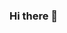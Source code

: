 ### Hi there 👋

<!--
**liunaijie/liunaijie** is a ✨ _special_ ✨ repository because its `README.md` (this file) appears on your GitHub profile.

Here are some ideas to get you started:

- 🔭 I’m currently working on ...
- 🌱 I’m currently learning ...
- 👯 I’m looking to collaborate on ...
- 🤔 I’m looking for help with ...
- 💬 Ask me about ...
- 📫 How to reach me: ...
- 😄 Pronouns: ...
- ⚡ Fun fact: ...

![Jared Tan's github stats](https://github-readme-stats.vercel.app/api?username=liunaijie&show_icons=true&theme=radical&include_all_commits=true)

<!--
![Jared Tan's github stats](https://github-readme-stats.vercel.app/api/top-langs/?username=liunaijie&langs_count=8&theme=radical)

-->
